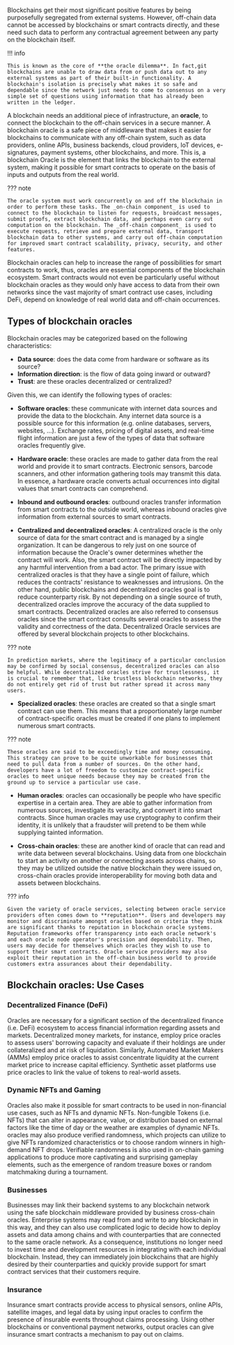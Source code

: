 Blockchains get their most significant positive features by being purposefully segregated from external systems. However, off-chain data cannot be accessed by blockchains or smart contracts directly, and these need such data to perform any contractual agreement between any party on the blockchain itself.

!!! info

    This is known as the core of **the oracle dilemma**. In fact,git blockchains are unable to draw data from or push data out to any external systems as part of their built-in functionality. A blockchain's isolation is precisely what makes it so safe and dependable since the network just needs to come to consensus on a very simple set of questions using information that has already been written in the ledger.

A blockchain needs an additional piece of infrastructure, an **oracle**, to connect the blockchain to the off-chain services in a secure manner.  A blockchain oracle is a safe piece of middleware that makes it easier for blockchains to communicate with any off-chain system, such as data providers, online APIs, business backends, cloud providers, IoT devices, e-signatures, payment systems, other blockchains, and more. This is, a blockchain Oracle is the element that links the blockchain to the external system, making it possible for smart contracts to operate on the basis of inputs and outputs from the real world. 

??? note 

    The oracle system must work concurrently on and off the blockchain in order to perform these tasks. The _on-chain component_ is used to connect to the blockchain to listen for requests, broadcast messages, submit proofs, extract blockchain data, and perhaps even carry out computation on the blockchain. The _off-chain component_ is used to execute requests, retrieve and prepare external data, transport blockchain data to other systems, and carry out off-chain computation for improved smart contract scalability, privacy, security, and other features.

Blockchain oracles can help to increase the range of possibilities for smart contracts to work, thus, oracles are essential components of the blockchain ecosystem. Smart contracts would not even be particularly useful without blockchain oracles as they would only have access to data from their own networks since the vast majority of smart contract use cases, including DeFi, depend on knowledge of real world data and off-chain occurrences.

## Types of blockchain oracles

Blockchain oracles may be categorized based on the following characteristics:

* **Data source**: does the data come from hardware or software as its source?
* **Information direction**: is the flow of data going inward or outward?
* **Trust**: are these oracles decentralized or centralized?

Given this, we can identify the following types of oracles:

* **Software oracles**: these communicate with internet data sources and provide the data to the blockchain. Any internet data source is a possible source for this information (e.g. online databases, servers, websites, ...). Exchange rates, pricing of digital assets, and real-time flight information are just a few of the types of data that software oracles frequently give.

* **Hardware oracle**: these oracles are made to gather data from the real world and provide it to smart contracts. Electronic sensors, barcode scanners, and other information gathering tools may transmit this data. In essence, a hardware oracle converts actual occurrences into digital values that smart contracts can comprehend.

* **Inbound and outbound oracles**: outbound oracles transfer information from smart contracts to the outside world, whereas inbound oracles give information from external sources to smart contracts.

* **Centralized and decentralized oracles**: A centralized oracle is the only source of data for the smart contract and is managed by a single organization. It can be dangerous to rely just on one source of information because the Oracle's owner determines whether the contract will work. Also, the smart contract will be directly impacted by any harmful intervention from a bad actor. The primary issue with centralized oracles is that they have a single point of failure, which reduces the contracts' resistance to weaknesses and intrusions. On the other hand, public blockchains and decentralized oracles goal is to reduce counterparty risk. By not depending on a single source of truth, decentralized oracles improve the accuracy of the data supplied to smart contracts. Decentralized oracles are also referred to consensus oracles since the smart contract consults several oracles to assess the validity and correctness of the data. Decentralized Oracle services are offered by several blockchain projects to other blockchains. 

??? note

    In prediction markets, where the legitimacy of a particular conclusion may be confirmed by social consensus, decentralized oracles can also be helpful. While decentralized oracles strive for trustlessness, it is crucial to remember that, like trustless blockchain networks, they do not entirely get rid of trust but rather spread it across many users.

* **Specialized oracles**: these oracles are created so that a single smart contract can use them. This means that a proportionately large number of contract-specific oracles must be created if one plans to implement numerous smart contracts.

??? note 

    These oracles are said to be exceedingly time and money consuming. This strategy can prove to be quite unworkable for businesses that need to pull data from a number of sources. On the other hand, developers have a lot of freedom to customize contract-specific oracles to meet unique needs because they may be created from the ground up to service a particular use case.

* **Human oracles**: oracles can occasionally be people who have specific expertise in a certain area. They are able to gather information from numerous sources, investigate its veracity, and convert it into smart contracts. Since human oracles may use cryptography to confirm their identity, it is unlikely that a fraudster will pretend to be them while supplying tainted information.

* **Cross-chain oracles**: these are another kind of oracle that can read and write data between several blockchains. Using data from one blockchain to start an activity on another or connecting assets across chains, so they may be utilized outside the native blockchain they were issued on, cross-chain oracles provide interoperability for moving both data and assets between blockchains.

??? info

    Given the variety of oracle services, selecting between oracle service providers often comes down to **reputation**. Users and developers may monitor and discriminate amongst oracles based on criteria they think are significant thanks to reputation in blockchain oracle systems. Reputation frameworks offer transparency into each oracle network's and each oracle node operator's precision and dependability. Then, users may decide for themselves which oracles they wish to use to support their smart contracts. Oracle service providers may also exploit their reputation in the off-chain business world to provide customers extra assurances about their dependability.

## Blockchain oracles: Use Cases

### Decentralized Finance (DeFi)

Oracles are necessary for a significant section of the decentralized finance (i.e. DeFi) ecosystem to access financial information regarding assets and markets. Decentralized money markets, for instance, employ price oracles to assess users' borrowing capacity and evaluate if their holdings are under collateralized and at risk of liquidation. Similarly, Automated Market Makers (AMMs) employ price oracles to assist concentrate liquidity at the current market price to increase capital efficiency. Synthetic asset platforms use price oracles to link the value of tokens to real-world assets.

### Dynamic NFTs and Gaming

Oracles also make it possible for smart contracts to be used in non-financial use cases, such as NFTs and dynamic NFTs. Non-fungible Tokens (i.e. NFTs) that can alter in appearance, value, or distribution based on external factors like the time of day or the weather are examples of dynamic NFTs. oracles may also produce verified randomness, which projects can utilize to give NFTs randomized characteristics or to choose random winners in high-demand NFT drops. Verifiable randomness is also used in on-chain gaming applications to produce more captivating and surprising gameplay elements, such as the emergence of random treasure boxes or random matchmaking during a tournament.

### Businesses

Businesses may link their backend systems to any blockchain network using the safe blockchain middleware provided by business cross-chain oracles. Enterprise systems may read from and write to any blockchain in this way, and they can also use complicated logic to decide how to deploy assets and data among chains and with counterparties that are connected to the same oracle network. As a consequence, institutions no longer need to invest time and development resources in integrating with each individual blockchain. Instead, they can immediately join blockchains that are highly desired by their counterparties and quickly provide support for smart contract services that their customers require.

### Insurance

Insurance smart contracts provide access to physical sensors, online APIs, satellite images, and legal data by using input oracles to confirm the presence of insurable events throughout claims processing. Using other blockchains or conventional payment networks, output oracles can give insurance smart contracts a mechanism to pay out on claims.
